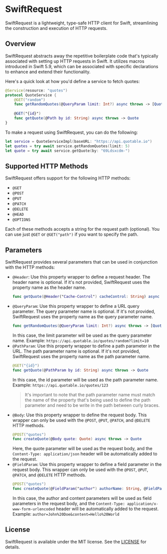 # SwiftRequest

SwiftRequest is a lightweight, type-safe HTTP client for Swift, streamlining the construction and execution of HTTP requests.

## Overview

SwiftRequest abstracts away the repetitive boilerplate code that's typically associated with setting up HTTP requests in Swift. It utilizes macros introduced in Swift 5.9, which can be associated with specific declarations to enhance and extend their functionality.

Here's a quick look at how you'd define a service to fetch quotes:

```swift
@Service(resource: "quotes")
protocol QuoteService {
    @GET("random")
    func getRandomQuotes(@QueryParam limit: Int?) async throws -> [Quote]
    
    @GET("{id}")
    func getQuote(@Path by id: String) async throws -> Quote
}
```

To make a request using SwiftRequest, you can do the following:

```swift
let service = QuoteServiceImpl(baseURL: "https://api.quotable.io")
let quotes = try await service.getRandomQuotes(limit: 5)
let quote = try await service.getQuote(by: "69Ldsxcdm-")
```

## Supported HTTP Methods

SwiftRequest offers support for the following HTTP methods:

- `@GET`
- `@POST`
- `@PUT`
- `@PATCH`
- `@DELETE`
- `@HEAD`
- `@OPTIONS`
  
Each of these methods accepts a string for the request path (optional). You can use just `@GET` or `@GET("path")` if you want to specify the path.
  
## Parameters

SwiftRequest provides several parameters that can be used in conjunction with the HTTP methods:

- `@Header`: Use this property wrapper to define a request header. The header name is optional. If it's not provided, SwiftRequest uses the property name as the header name.
    ```swift
    func getQuote(@Header("Cache-Control") cacheControl: String) async throws -> Quote
    ```
- `@QueryParam`: Use this property wrapper to define a URL query parameter. The query parameter name is optional. If it's not provided, SwiftRequest uses the property name as the query parameter name.
    ```swift
    func getRandomQuotes(@QueryParam limit: Int?) async throws -> [Quote]
    ```
    In this case, the limit parameter will be used as the query parameter name. Example: `https://api.quotable.io/quotes/random?limit=10`
- `@PathParam`: Use this property wrapper to define a path parameter in the URL. The path parameter name is optional. If it's not provided, SwiftRequest uses the property name as the path parameter name.
    ```swift
    @GET("{id}")
    func getQuote(@PathParam by id: String) async throws -> Quote
    ```
    In this case, the id parameter will be used as the path parameter name. Example: `https://api.quotable.io/quotes/123`
    > It's important to note that the path parameter name must match the name of the property that's being used to define the path parameter and need to be write in the path between curly braces.
- `@Body`: Use this property wrapper to define the request body. This wrapper can only be used with the `@POST`, `@PUT`, `@PATCH`, and `@DELETE` HTTP methods.
    ```swift
    @POST("quotes")
    func createQuote(@Body quote: Quote) async throws -> Quote
    ```
    Here, the quote parameter will be used as the request body, and the `Content-Type: application/json` header will be automatically added to the request.
- `@FieldParam`: Use this property wrapper to define a field parameter in the request body. This wrapper can only be used with the `@POST`, `@PUT`, `@PATCH`, and `@DELETE` HTTP methods.
    ```swift
    @POST("quotes")
    func createQuote(@FieldParam("author") authorName: String, @FieldParam content: String) async throws -> Quote
    ```
    In this case, the author and content parameters will be used as field parameters in the request body, and the `Content-Type: application/x-www-form-urlencoded` header will be automatically added to the request. Example: `author=John%20Doe&content=Hello%20World`

## License

SwiftRequest is available under the MIT license. See the [LICENSE](LICENSE) for details.
